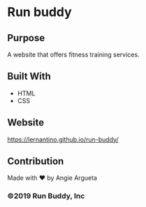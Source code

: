 # Run buddy

## Purpose
A website that offers fitness training services.

## Built With 
* HTML
* CSS

## Website 
https://lernantino.github.io/run-buddy/

## Contribution
Made with ❤️ by Angie Argueta

### ©️2019 Run Buddy, Inc

